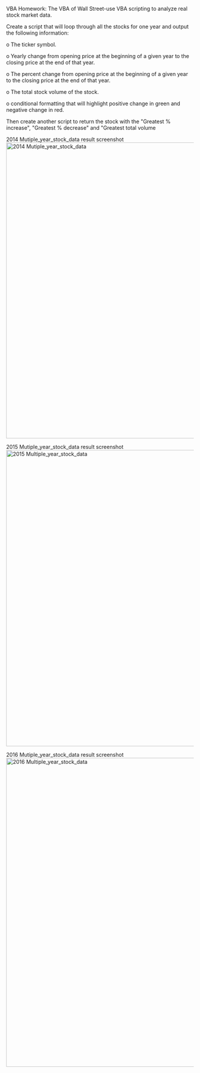 VBA Homework: The VBA of Wall Street-use VBA scripting to analyze real stock market data.

Create a script that will loop through all the stocks for one year and output the following information:

o	The ticker symbol.

o	Yearly change from opening price at the beginning of a given year to the closing price at the end of that year.

o	The percent change from opening price at the beginning of a given year to the closing price at the end of that year.

o	The total stock volume of the stock.

o	conditional formatting that will highlight positive change in green and negative change in red.

Then create another script to return the stock with the "Greatest % increase", "Greatest % decrease" and "Greatest total volume

2014 Mutiple_year_stock_data result screenshot
<img width="792" alt="2014 Mutiple_year_stock_data" src="https://user-images.githubusercontent.com/87953612/130337752-d268e923-cb35-46d5-ae08-0a09ab1cf1e2.PNG">

2015 Mutiple_year_stock_data result screenshot
<img width="793" alt="2015 Multiple_year_stock_data" src="https://user-images.githubusercontent.com/87953612/130337755-c7d5a220-b73a-4720-8556-5649d6817022.PNG">

2016 Mutiple_year_stock_data result screenshot
<img width="827" alt="2016 Multiple_year_stock_data" src="https://user-images.githubusercontent.com/87953612/130337757-a28a592a-d065-499a-a24e-833ee16f4568.PNG">

